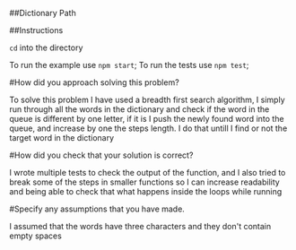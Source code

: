 ##Dictionary Path

##Instructions

`cd` into the directory

To run the example use `npm start`;
To run the tests use `npm test`;

#How did you approach solving this problem?

To solve this problem I have used a breadth first search algorithm, I simply run through all the words in the dictionary and check if the word in the queue is different by one letter, if it is I push the newly found word into the queue, and increase by one the steps length. I do that untill I find or not the target word in the dictionary

#How did you check that your solution is correct?

I wrote multiple tests to check the output of the function, and I also tried to break some of the steps in smaller functions so I can increase readability and being able to check that what happens inside the loops while running

#Specify any assumptions that you have made.

I assumed that the words have three characters and they don't contain empty spaces
